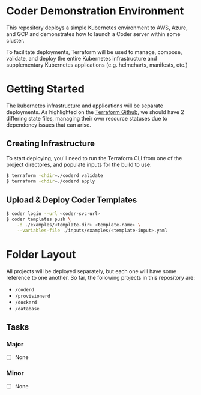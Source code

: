 # Coder Demonstration Environment

This repository deploys a simple Kubernetes environment to AWS, Azure, and GCP and demonstrates how to launch a Coder server within some cluster.

To facilitate deployments, Terraform will be used to manage, compose, validate, and deploy the entire Kubernetes infrastructure and supplementary Kubernetes applications (e.g. helmcharts, manifests, etc.)

# Getting Started

The kubernetes infrastructure and applications will be separate deployments. As highlighted on the [Terraform Github](https://github.com/hashicorp/terraform/issues/30340#issuecomment-1010202582), we should have 2 differing state files, managing their own resource statuses due to dependency issues that can arise.

## Creating Infrastructure

To start deploying, you'll need to run the Terraform CLI from one of the project directores, and populate inputs for the build to use:
```bash
$ terraform -chdir=./coderd validate
$ terraform -chdir=./coderd apply
```

## Upload & Deploy Coder Templates

```bash
$ coder login --url <coder-svc-url>
$ coder templates push \
    -d ./examples/<template-dir> <template-name> \
    --variables-file ./inputs/examples/<template-input>.yaml
```

# Folder Layout

All projects will be deployed separately, but each one will have some reference to one another. So far, the following projects in this repository are:

- `/coderd`
- `/provisionerd`
- `/dockerd`
- `/database`

## Tasks

### Major

- [ ] None


### Minor

- [ ] None